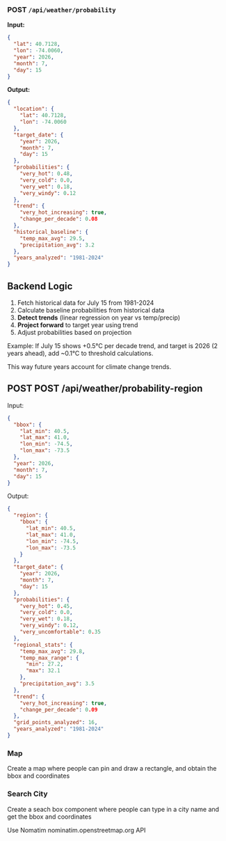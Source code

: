 ### POST `/api/weather/probability`

**Input:**
```json
{
  "lat": 40.7128,
  "lon": -74.0060,
  "year": 2026,
  "month": 7,
  "day": 15
}
```

**Output:**
```json
{
  "location": {
    "lat": 40.7128,
    "lon": -74.0060
  },
  "target_date": {
    "year": 2026,
    "month": 7,
    "day": 15
  },
  "probabilities": {
    "very_hot": 0.48,
    "very_cold": 0.0,
    "very_wet": 0.18,
    "very_windy": 0.12
  },
  "trend": {
    "very_hot_increasing": true,
    "change_per_decade": 0.08
  },
  "historical_baseline": {
    "temp_max_avg": 29.5,
    "precipitation_avg": 3.2
  },
  "years_analyzed": "1981-2024"
}
```

## Backend Logic

1. Fetch historical data for July 15 from 1981-2024
2. Calculate baseline probabilities from historical data
3. **Detect trends** (linear regression on year vs temp/precip)
4. **Project forward** to target year using trend
5. Adjust probabilities based on projection

Example: If July 15 shows +0.5°C per decade trend, and target is 2026 (2 years ahead), add ~0.1°C to threshold calculations.

This way future years account for climate change trends.

## POST POST /api/weather/probability-region

Input:

```json
{
  "bbox": {
    "lat_min": 40.5,
    "lat_max": 41.0,
    "lon_min": -74.5,
    "lon_max": -73.5
  },
  "year": 2026,
  "month": 7,
  "day": 15
}
```

Output: 

```json
{
  "region": {
    "bbox": {
      "lat_min": 40.5,
      "lat_max": 41.0,
      "lon_min": -74.5,
      "lon_max": -73.5
    }
  },
  "target_date": {
    "year": 2026,
    "month": 7,
    "day": 15
  },
  "probabilities": {
    "very_hot": 0.45,
    "very_cold": 0.0,
    "very_wet": 0.18,
    "very_windy": 0.12,
    "very_uncomfortable": 0.35
  },
  "regional_stats": {
    "temp_max_avg": 29.8,
    "temp_max_range": {
      "min": 27.2,
      "max": 32.1
    },
    "precipitation_avg": 3.5
  },
  "trend": {
    "very_hot_increasing": true,
    "change_per_decade": 0.09
  },
  "grid_points_analyzed": 16,
  "years_analyzed": "1981-2024"
}
```

### Map

Create a map where people can pin and draw a rectangle, and obtain the bbox and coordinates

### Search City

Create a seach box component where people can type in a city name and get the bbox and coordinates

Use Nomatim nominatim.openstreetmap.org API
